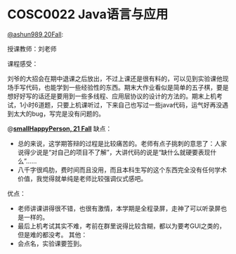 
# COSC0022 Java语言与应用

[@ashun989,20Fall](https://github.com/ashun989):

授课教师：刘老师

课程感受：

刘爷的大招会在期中退课之后放出，不过上课还是很有料的，可以见到实验课他现场手写代码，也能学到一些经验性的东西。期末大作业看似是简单的五子棋，要是想好好写的话还是要用到一些多线程、应用层协议的设计的方法的。期末上机考试，1小时6道题，只要上机课听过，下来自己也写过一些java代码，运气好再没遇到太大的bug，写完是没有问题的。

@**[smallHappyPerson, 21 Fall](https://github.com/smallHappyPerson)** 
缺点：

- 总的来说，这学期答辩的过程是比较痛苦的。老师有点子挑刺的意思了：人家说得少说是“对自己的项目不了解”，大讲代码的说是“缺什么就硬要表现什么”……
- 八千字很鸡肋，费时间而且没用，而且本科生写的这个东西完全没有任何学术价值，我觉得就单纯是老师比较强调仪式感吧。

优点：

- 老师讲课讲得很不错，也很有激情，本学期是全程录屏，走神了可以听录屏也是一样的。
- 最后上机考试其实不难，考前在群里说得比较含糊，都以为要考GUI之类的，但是难的都没考。
  其他：
- 会点名，实验课要签到。

